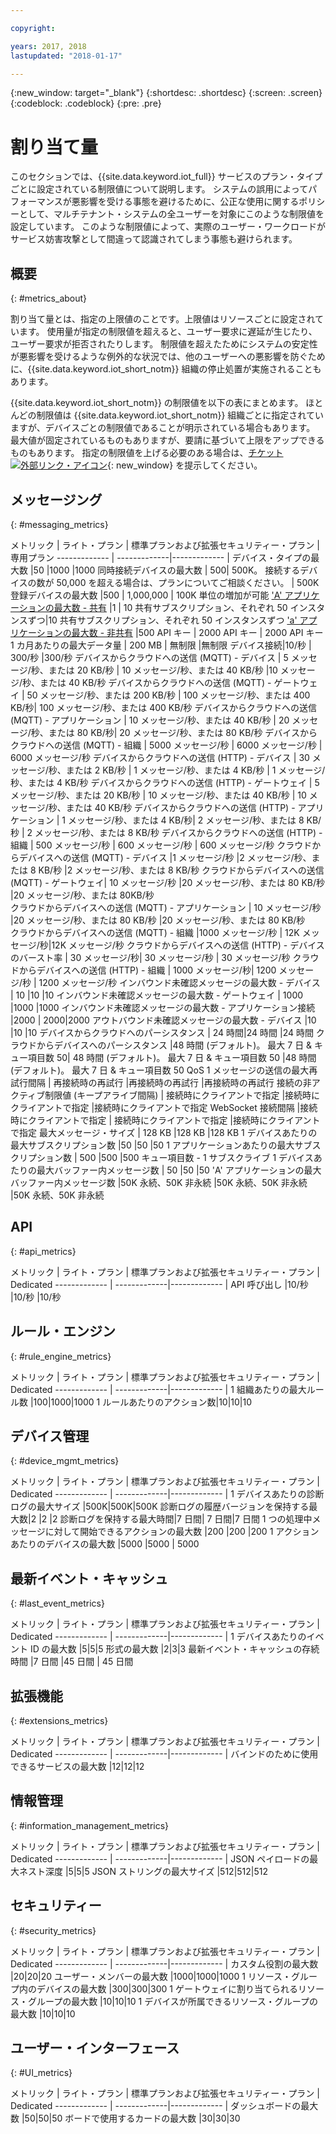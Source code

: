 ```yaml
---

copyright:

years: 2017, 2018
lastupdated: "2018-01-17"

---
```


{:new_window: target="\_blank"}
{:shortdesc: .shortdesc}
{:screen: .screen}
{:codeblock: .codeblock}
{:pre: .pre}


# 割り当て量
このセクションでは、{{site.data.keyword.iot_full}} サービスのプラン・タイプごとに設定されている制限値について説明します。 システムの誤用によってパフォーマンスが悪影響を受ける事態を避けるために、公正な使用に関するポリシーとして、マルチテナント・システムの全ユーザーを対象にこのような制限値を設定しています。 このような制限値によって、実際のユーザー・ワークロードがサービス妨害攻撃として間違って認識されてしまう事態も避けられます。

## 概要
{: #metrics_about}

割り当て量とは、指定の上限値のことです。上限値はリソースごとに設定されています。 使用量が指定の制限値を超えると、ユーザー要求に遅延が生じたり、ユーザー要求が拒否されたりします。 制限値を超えたためにシステムの安定性が悪影響を受けるような例外的な状況では、他のユーザーへの悪影響を防ぐために、{{site.data.keyword.iot_short_notm}} 組織の停止処置が実施されることもあります。

{{site.data.keyword.iot_short_notm}} の制限値を以下の表にまとめます。 ほとんどの制限値は {{site.data.keyword.iot_short_notm}} 組織ごとに指定されていますが、デバイスごとの制限値であることが明示されている場合もあります。 最大値が固定されているものもありますが、要請に基づいて上限をアップできるものもあります。 指定の制限値を上げる必要のある場合は、[チケット ![外部リンク・アイコン](../../../icons/launch-glyph.svg)](https://support.ng.bluemix.net/gethelp/){: new_window} を提示してください。

## メッセージング
{: #messaging_metrics}

メトリック        | ライト・プラン      | 標準プランおよび拡張セキュリティー・プラン     | 専用プラン
------------- | -------------|------------- |
デバイス・タイプの最大数 |50 |1000 |1000
同時接続デバイスの最大数 | 500| 500K。 接続するデバイスの数が 50,000 を超える場合は、プランについてご相談ください。 | 500K
登録デバイスの最大数 |500 | 1,000,000 | 100K 単位の増加が可能
['A' アプリケーションの最大数 - 共有](../applications/mqtt.html#scalable_apps) |1 | 10 共有サブスクリプション、それぞれ 50 インスタンスずつ|10 共有サブスクリプション、それぞれ 50 インスタンスずつ
['a' アプリケーションの最大数 - 非共有](../applications/mqtt.html#client_connections) |500 API キー | 2000 API キー | 2000 API キー
1 カ月あたりの最大データ量 | 200 MB | 無制限 |無制限
デバイス接続|10/秒 | 300/秒 |300/秒
デバイスからクラウドへの送信 (MQTT) - デバイス | 5 メッセージ/秒、または 20 KB/秒 | 10 メッセージ/秒、または 40 KB/秒 |10 メッセージ/秒、または 40 KB/秒
デバイスからクラウドへの送信 (MQTT) - ゲートウェイ  | 50 メッセージ/秒、または 200 KB/秒 | 100 メッセージ/秒、または 400 KB/秒| 100 メッセージ/秒、または 400 KB/秒
デバイスからクラウドへの送信 (MQTT) - アプリケーション | 10 メッセージ/秒、または 40 KB/秒 | 20 メッセージ/秒、または 80 KB/秒| 20 メッセージ/秒、または 80 KB/秒
デバイスからクラウドへの送信 (MQTT) - 組織 | 5000 メッセージ/秒 | 6000 メッセージ/秒 | 6000 メッセージ/秒
デバイスからクラウドへの送信 (HTTP) - デバイス | 30 メッセージ/秒、または 2 KB/秒 | 1 メッセージ/秒、または 4 KB/秒 | 1 メッセージ/秒、または 4 KB/秒
デバイスからクラウドへの送信 (HTTP) - ゲートウェイ | 5 メッセージ/秒、または 20 KB/秒 | 10 メッセージ/秒、または 40 KB/秒 | 10 メッセージ/秒、または 40 KB/秒
デバイスからクラウドへの送信 (HTTP) - アプリケーション | 1 メッセージ/秒、または 4 KB/秒| 2 メッセージ/秒、または 8 KB/秒 | 2 メッセージ/秒、または 8 KB/秒
デバイスからクラウドへの送信 (HTTP) - 組織 | 500 メッセージ/秒 | 600 メッセージ/秒 | 600 メッセージ/秒
クラウドからデバイスへの送信 (MQTT) - デバイス  |1 メッセージ/秒 |2 メッセージ/秒、または 8 KB/秒 |2 メッセージ/秒、または 8 KB/秒
クラウドからデバイスへの送信 (MQTT) - ゲートウェイ| 10 メッセージ/秒 |20 メッセージ/秒、または 80 KB/秒  |20 メッセージ/秒、または 80KB/秒  
クラウドからデバイスへの送信 (MQTT) - アプリケーション | 10 メッセージ/秒 |20 メッセージ/秒、または 80 KB/秒 |20 メッセージ/秒、または 80 KB/秒  
クラウドからデバイスへの送信 (MQTT) - 組織 |1000 メッセージ/秒 | 12K メッセージ/秒|12K メッセージ/秒
クラウドからデバイスへの送信 (HTTP) - デバイスのバースト率 | 30 メッセージ/秒| 30 メッセージ/秒  | 30 メッセージ/秒
クラウドからデバイスへの送信 (HTTP) - 組織 |  1000 メッセージ/秒|  1200 メッセージ/秒  |  1200 メッセージ/秒
インバウンド未確認メッセージの最大数 - デバイス | 10 |10 |10
インバウンド未確認メッセージの最大数 - ゲートウェイ | 1000 |1000 |1000
インバウンド未確認メッセージの最大数 - アプリケーション接続  |2000 | 2000|2000
アウトバウンド未確認メッセージの最大数 - デバイス |10  |10 |10
デバイスからクラウドへのパーシスタンス | 24 時間|24 時間 |24 時間
クラウドからデバイスへのパーシスタンス |48 時間 (デフォルト)。 最大 7 日 & キュー項目数 50| 48 時間 (デフォルト)。 最大 7 日 & キュー項目数 50  |48 時間 (デフォルト)。 最大 7 日 & キュー項目数 50
QoS 1 メッセージの送信の最大再試行間隔 | 再接続時の再試行 |再接続時の再試行 |再接続時の再試行
接続の非アクティブ制限値 (キープアライブ間隔) | 接続時にクライアントで指定 |接続時にクライアントで指定  |接続時にクライアントで指定
WebSocket 接続間隔 |接続時にクライアントで指定 | 接続時にクライアントで指定  |接続時にクライアントで指定
最大メッセージ・サイズ | 128 KB |128 KB |128 KB
1 デバイスあたりの最大サブスクリプション数 |50 |50 |50
1 アプリケーションあたりの最大サブスクリプション数 | 500 |500 |500
キュー項目数 - 1 サブスクライブ 1 デバイスあたりの最大バッファー内メッセージ数 | 50 |50 |50
'A' アプリケーションの最大バッファー内メッセージ数 |50K 永続、50K 非永続 |50K 永続、50K 非永続 |50K 永続、50K 非永続


## API
{: #api_metrics}

メトリック        | ライト・プラン      | 標準プランおよび拡張セキュリティー・プラン       | Dedicated
------------- | -------------|------------- |
API 呼び出し |10/秒 |10/秒 |10/秒

## ルール・エンジン
{: #rule_engine_metrics}

メトリック        | ライト・プラン      | 標準プランおよび拡張セキュリティー・プラン       | Dedicated
------------- | -------------|------------- |
1 組織あたりの最大ルール数 |100|1000|1000
1 ルールあたりのアクション数|10|10|10

## デバイス管理
{: #device_mgmt_metrics}

メトリック        | ライト・プラン      | 標準プランおよび拡張セキュリティー・プラン       | Dedicated
------------- | -------------|------------- |
1 デバイスあたりの診断ログの最大サイズ |500K|500K|500K
診断ログの履歴バージョンを保持する最大数|2  |2 |2
診断ログを保持する最大時間|7 日間| 7 日間|7 日間
1 つの処理中メッセージに対して開始できるアクションの最大数 |200 |200 |200
1 アクションあたりのデバイスの最大数 |5000 |5000 | 5000

## 最新イベント・キャッシュ
{: #last_event_metrics}

メトリック        | ライト・プラン      | 標準プランおよび拡張セキュリティー・プラン       | Dedicated
------------- | -------------|------------- |
1 デバイスあたりのイベント ID の最大数 |5|5|5
形式の最大数 |2|3|3
最新イベント・キャッシュの存続時間 |7 日間 |45 日間 | 45 日間

## 拡張機能
{: #extensions_metrics}

メトリック        | ライト・プラン      | 標準プランおよび拡張セキュリティー・プラン       | Dedicated
------------- | -------------|------------- |
バインドのために使用できるサービスの最大数 |12|12|12

## 情報管理
{: #information_management_metrics}

メトリック        | ライト・プラン      | 標準プランおよび拡張セキュリティー・プラン       | Dedicated
------------- | -------------|------------- |
JSON ペイロードの最大ネスト深度 |5|5|5
JSON ストリングの最大サイズ |512|512|512

## セキュリティー
{: #security_metrics}

メトリック        | ライト・プラン      | 標準プランおよび拡張セキュリティー・プラン       | Dedicated
------------- | -------------|------------- |
カスタム役割の最大数 |20|20|20
ユーザー・メンバーの最大数 |1000|1000|1000
1 リソース・グループ内のデバイスの最大数 |300|300|300
1 ゲートウェイに割り当てられるリソース・グループの最大数 |10|10|10
1 デバイスが所属できるリソース・グループの最大数 |10|10|10

## ユーザー・インターフェース
{: #UI_metrics}

メトリック        | ライト・プラン      | 標準プランおよび拡張セキュリティー・プラン       | Dedicated
------------- | -------------|------------- |
ダッシュボードの最大数 |50|50|50
ボードで使用するカードの最大数 |30|30|30
